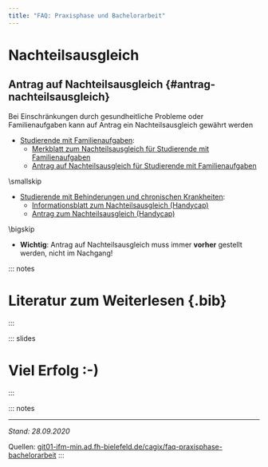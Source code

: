 ```yaml
---
title: "FAQ: Praxisphase und Bachelorarbeit"
---
```



Nachteilsausgleich
==================


Antrag auf Nachteilsausgleich {#antrag-nachteilsausgleich}
----------------------------------------------------------

Bei Einschränkungen durch gesundheitliche Probleme oder Familienaufgaben kann auf Antrag
ein Nachteilsausgleich gewährt werden

-   [Studierende mit Familienaufgaben]:
    -   [Merkblatt zum Nachteilsausgleich für Studierende mit Familienaufgaben]
    -   [Antrag auf Nachteilsausgleich für Studierende mit Familienaufgaben]

\smallskip

-   [Studierende mit Behinderungen und chronischen Krankheiten]:
    -   [Informationsblatt zum Nachteilsausgleich (Handycap)]
    -   [Antrag zum Nachteilsausgleich (Handycap)]

\bigskip

-   **Wichtig**: Antrag auf Nachteilsausgleich muss immer **vorher** gestellt werden, nicht im Nachgang!





[Vorlage für Abschlussarbeiten]: https://github.com/cagix/pandoc-thesis

[Mint-Mentoring]: https://www.owl-maschinenbau.de/kooperationen/mint-mentoring/
[Infoblatt Mint-Mentoring für Studierende]: https://www.owl-maschinenbau.de/wp-content/uploads/Infoblatt_mm_Studierende_Homepage-20-05-20.pdf

[FH-Stellenportal]: https://www.fh-bielefeld.de/stellenportal

[Ordnungen und weitere Dokumente]: https://www.fh-bielefeld.de/studiengaenge/downloads/informatik-bachelor
[Prüfungsordnung und Modulhandbuch Bachelor Informatik Version 10]: https://www.fh-bielefeld.de/multimedia/Hochschulverwaltung/Dezernat+II/StudServ/Pr%C3%BCfungsangelegenheiten/Studiengangs_Downloads/Informatik+_+IFM/Pr%C3%BCfungsordnung+und+Modulhandbuch+Bachelor+Informatik+Version+10.pdf
[Studiengangsprüfungsordnung und Modulhandbuch Bachelor Informatik Version 18 (Fassung 2019)]: https://www.fh-bielefeld.de/multimedia/Hochschulverwaltung/Dezernat+II/StudServ/Pr%C3%BCfungsangelegenheiten/Studiengangs_Downloads/Informatik+_+IFM/Studiengangspr%C3%BCfungsordnung+und+Modulhandbuch+Bachelor+Informatik+Version+18+%28Fassung+2019%29.pdf
[BPO]: https://www.fh-bielefeld.de/multimedia/Hochschulverwaltung/Dezernat+II/StudServ/Pr%C3%BCfungsangelegenheiten/Studiengangs_Downloads/Informatik+_+IFM/Pr%C3%BCfungsordnung+und+Modulhandbuch+Bachelor+Informatik+Version+10.pdf
[SPO]: https://www.fh-bielefeld.de/multimedia/Hochschulverwaltung/Dezernat+II/StudServ/Pr%C3%BCfungsangelegenheiten/Studiengangs_Downloads/Informatik+_+IFM/Studiengangspr%C3%BCfungsordnung+und+Modulhandbuch+Bachelor+Informatik+Version+18+%28Fassung+2019%29.pdf
[Antrag auf Zulassung zu Praxisphase]: https://www.fh-bielefeld.de/multimedia/Hochschulverwaltung/Dezernat+II/StudServ/Pr%C3%BCfungsangelegenheiten/Studiengangs_Downloads/Informatik+_+IFM/Antrag+auf+Zulassung+zu+Praxisphase+und+Auslandssemester.pdf
[Praxisphasebescheinigung]: https://www.fh-bielefeld.de/multimedia/Hochschulverwaltung/Dezernat+II/StudServ/Pr%C3%BCfungsangelegenheiten/Studiengangs_Downloads/Informatik+_+IFM/Antrag+Praxisphasebescheinigung+%28Kurzform%29.pdf
[Antrag auf Zulassung zur Bachelorarbeit]: https://www.fh-bielefeld.de/multimedia/Hochschulverwaltung/Dezernat+II/StudServ/Pr%C3%BCfungsangelegenheiten/Studiengangs_Downloads/Informatik+_+IFM/Antrag+auf+Zulassung+zur+Bachelorarbeit.pdf

[Studierende mit Familienaufgaben]: https://www.fh-bielefeld.de/hochschule/organisation/beauftragte/gleichstellungsbeauftragte/vereinbarkeit-von-studium/beruf-und-familie/nachteilsausgleich
[Merkblatt zum Nachteilsausgleich für Studierende mit Familienaufgaben]: https://www.fh-bielefeld.de/multimedia/Beauftragte/Gleichstellungsbeauftragte/Downloads/NTA_Familienaufgaben_endgültig-p-111382.pdf
[Antrag auf Nachteilsausgleich für Studierende mit Familienaufgaben]: https://www.fh-bielefeld.de/multimedia/Beauftragte/Gleichstellungsbeauftragte/Downloads/FH_BI_Antrag+auf+Nachteilsausgleich_Familienaufgaben.pdf

[Studierende mit Behinderungen und chronischen Krankheiten]: https://www.fh-bielefeld.de/beauftragte-fuer-studierende-mit-handicap
[Informationsblatt zum Nachteilsausgleich (Handycap)]: https://www.fh-bielefeld.de/multimedia/Beauftragte/Beauftragte+f%C3%BCr+Studierende+mit+Behinderungen+und+chronischen+Krankheiten/Informationsblatt+zum+Nachteilsausgleich.pdf
[Antrag zum Nachteilsausgleich (Handycap)]: https://www.fh-bielefeld.de/multimedia/Beauftragte/Beauftragte+f%C3%BCr+Studierende+mit+Behinderungen+und+chronischen+Krankheiten/Antrag+auf+Nachteilsausgleich+an+der+FH+Bielefeld.docx

[FH-Bielefeld, Corona]: https://www.fh-bielefeld.de/corona
[Covid-19: Informationen für Studierende]: https://www.fh-bielefeld.de/hochschule/aktuelles/informationen-covid19-studierende
[Einreichung von schriftlichen Arbeiten]: https://www.fh-bielefeld.de/hochschule/schriftliche-arbeiten
[Einreichung von Abschlussarbeiten]: https://www.fh-bielefeld.de/hochschule/aktuelles/informationen-covid19-studierende?alias=hochschule/aktuelles/abgabe-von-haus-abschluss-oder-sonstige-arbeiten#faq58436

[git01-ifm-min.ad.fh-bielefeld.de/cagix/faq-praxisphase-bachelorarbeit]: http://git01-ifm-min.ad.fh-bielefeld.de/cagix/faq-praxisphase-bachelorarbeit/-/blob/master/FAQ_Praxisphase_Bachelorarbeit.md





::: notes
# Literatur zum Weiterlesen {.bib}

<div id="refs" class="references">
<!-- XXX Platzhalter für Literaturliste (References/Bibliography) -->
</div>
:::





::: slides
# Viel Erfolg :-)
:::





::: notes
- - - - - - - - - - -

*Stand: 28.09.2020*

Quellen: [git01-ifm-min.ad.fh-bielefeld.de/cagix/faq-praxisphase-bachelorarbeit]
:::
